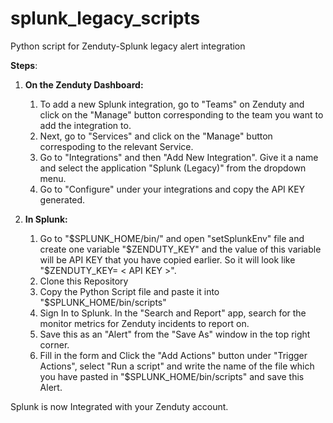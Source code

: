 # splunk_legacy_scripts
Python script for Zenduty-Splunk legacy alert integration

**Steps**:
  1. **On the Zenduty Dashboard:**
     1. To add a new Splunk integration, go to "Teams" on Zenduty and click on the "Manage" button corresponding to the team you want to add the integration to.
     2. Next, go to "Services" and click on the "Manage" button correspoding to the relevant Service.
     3. Go to "Integrations" and then "Add New Integration". Give it a name and select the application "Splunk (Legacy)" from the dropdown menu.
     4. Go to "Configure" under your integrations and copy the API KEY generated.
  
  2. **In Splunk:**
     1. Go to "$SPLUNK_HOME/bin/" and open "setSplunkEnv" file and create one variable "$ZENDUTY_KEY" and the value of this variable will be API KEY that you have copied earlier. So it will look like "$ZENDUTY_KEY= < API KEY >".
     2. Clone this Repository
     3. Copy the Python Script file and paste it into "$SPLUNK_HOME/bin/scripts"
     4. Sign In to Splunk. In the "Search and Report" app, search for the monitor metrics for Zenduty incidents to report on.
     5. Save this as an "Alert" from the "Save As" window in the top right corner. 
     6. Fill in the form and Click the "Add Actions" button under "Trigger Actions", select "Run a script" and write the name of the file which you have pasted in "$SPLUNK_HOME/bin/scripts" and save this Alert.
    
Splunk is now Integrated with your Zenduty account.
    
